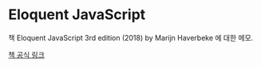 # Eloquent JavaScript
책 Eloquent JavaScript 3rd edition (2018) by Marijn Haverbeke 에 대한 메모.

[책 공식 링크](https://eloquentjavascript.net/)

